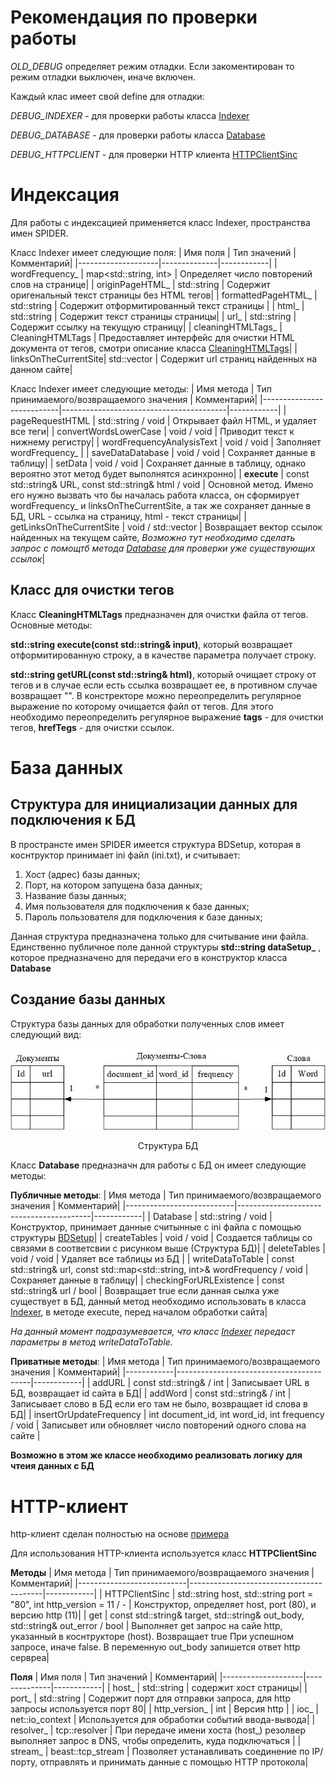 # Рекомендация по проверки работы
*OLD_DEBUG* определяет режим отладки. Если закоментирован то режим отладки выключен, иначе включен.

Каждый клас имеет свой define для отладки:

*DEBUG_INDEXER* - для проверки работы класса [Indexer](#Индексация)

*DEBUG_DATABASE* - для проверки работы класса [Database](#База-данных)

*DEBUG_HTTPCLIENT* - для проверки HTTP клиента [HTTPClientSinc](#HTTP-клиент)

# Индексация
Для работы с индексацией применяется класс Indexer, пространства имен SPIDER.

Класс Indexer имеет следующие поля:
| Имя поля           | Тип значений | Комментарий|
|--------------------|--------------|------------|
| wordFrequency_     | map<std::string, int> | Определяет число повторений слов на странице|
| originPageHTML_    | std::string           | Содержит оригенальный текст страницы без HTML тегов|
| formattedPageHTML_ | std::string           | Содержит отформитированный текст страницы   |
| html_              | std::string           | Содержит текст страницы страницы|
| url_               | std::string           | Содержит ссылку на текущую страницу|
| cleaningHTMLTags_  | CleaningHTMLTags      | Предоставляет интерфейс для очистки HTML документа от тегов, смотри описание класса [CleaningHTMLTags](#Класс-для-очистки-тегов)|
| linksOnTheCurrentSite| std::vector         | Содержит url страниц найденных на данном сайте|

Класс Indexer имеет следующие методы: 
| Имя метода                | Тип принимаемого/возвращаемого значения | Комментарий|
|---------------------------|-----------------------------------------|------------|
| pageRequestHTML           | std::string / void | Открывает файл HTML, и удаляет все теги|
| convertWordsLowerCase     | void / void        | Приводит текст к нижнему регистру|
| wordFrequencyAnalysisText | void / void        | Заполняет wordFrequency_ |
| saveDataDatabase          | void / void        | Сохраняет данные в таблицу|
| setData                   | void / void        | Сохраняет данные в таблицу, однако вероятно этот метод будет выполнятся асинхронно|
| **execute**               | const std::string& URL, const std::string& html / void | Основной метод. Имено его нужно вызвать что бы началась работа класса, он сформирует wordFrequency_ и linksOnTheCurrentSite, а так же сохраняет данные в БД, URL - ссылка на страницу, html - текст страницы|
| getLinksOnTheCurrentSite  | void / std::vector | Возвращает вектор ссылок найденных на текущем сайте, *Возможно тут необходимо сделать запрос с помощтб метода [Database](#База-данных) для проверки уже существующих ссылок*|

## Класс для очистки тегов
Класс **CleaningHTMLTags** предназначен для очистки файла от тегов. Основные методы:

 **std::string execute(const std::string& input)**, который возвращает отформитированную строку, а в качестве параметра получает строку.

 **std::string getURL(const std::string& html)**, который очищает строку от тегов и в случае если есть ссылка возвращает ее, в противном случае возвращает "".
В констрeкторе можно переопределить регулярное выражение по которому очищается файл от тегов. Для этого необходимо переопределить регулярное выражение **tags** - для очистки тегов, **hrefTegs** - для очистки ссылок.


# База данных
## Структура для инициализации данных для подключения к БД
В пространсте имен SPIDER имеется структура BDSetup, которая в коснтруктор принимает ini файл (ini.txt), и считывает:
1. Хост (адрес) базы данных;
2. Порт, на котором запущена база данных;
3. Название базы данных;
4. Имя пользователя для подключения к базе данных;
5. Пароль пользователя для подключения к базе данных;

Данная структура предназначена только для считывание ини файла. Единственно публичное поле данной структуры **std::string dataSetup_** , которое предназначено для передачи его в конструктор класса **Database**

## Создание базы данных
Структура базы данных для обработки полученных слов имеет следующий вид:

<div align="center">

![Структура БД](БД.jpg)
</div>

<div align="center">
Структура БД
</div>

Класс **Database** предназначн для работы с БД он имеет следующие методы:

**Публичные методы**:
| Имя метода                | Тип принимаемого/возвращаемого значения | Комментарий|
|---------------------------|-----------------------------------------|------------|
| Database                  | std::string / void | Конструктор, принимает данные считынные с ini файла с помощью структуры [BDSetup](#Структура-для-инициализации-данных-для-подключения-к-БД)|
| createTables              | void / void        | Создается таблицы со связями в соответсвии с рисунком выше (Структура БД)|
| deleteTables              | void / void        | Удаляет все таблицы из БД |
| writeDataToTable          | const std::string& url, const std::map<std::string, int>& wordFrequency / void        | Сохраняет данные в таблицу|
| checkingForURLExistence   | const std::string& url / bool        | Возвращает true если данная сылка уже существует в БД, данный метод необходимо использовать в класса  [Indexer](#Индексация), в методе execute, перед началом обработки сайта|

_На данный момент подразумевается, что класс [Indexer](#Индексация) передаст параметры в метод writeDataToTable._

**Приватные методы**:
| Имя метода   | Тип принимаемого/возвращаемого значения | Комментарий|
|------------|-----------------------------------------|------------|
| addURL     | const std::string& / int | Записывает URL в БД, возвращает id сайта в БД|
| addWord    | const std::string& / int | Записывает слово в БД если его там не было, возвращает id слова в БД|
| insertOrUpdateFrequency | int document_id, int word_id, int frequency / void | Записывет или обновляет число повторений одного слова на сайте |




**Возможно в этом же классе необходимо реализовать логику для чтеия данных с БД**

# HTTP-клиент
http-клиент сделан полностью на основе [примера](https://www.boost.org/doc/libs/1_82_0/libs/beast/doc/html/beast/quick_start/http_client.html)

Для использования HTTP-клиента используется класс **HTTPClientSinc**

**Методы**
| Имя метода                | Тип принимаемого/возвращаемого значения | Комментарий|
|---------------------------|-----------------------------------------|------------|
| HTTPClientSinc            | std::string host, std::string port = "80", int http_version = 11 / - | Конструктор, определяет host, port (80), и версию http (11)|
| get                       | const std::string& target, std::string& out_body, std::string& out_error / bool | Выполняет get запрос на сайе http, указанный в коснтрукторе (host). Возвращает true При успешном запросе, иначе false. В переменную out_body запишется ответ http сервреа|

**Поля**
| Имя поля           | Тип значений | Комментарий|
|--------------------|--------------|------------|
| host_              | std::string  | содержит хост страницы|
| port_              | std::string  | Содержит порт для отправки запроса, для http запросы используется порт 80|
| http_version_      | int          | Версия http   |
| ioc_               | net::io_context   | Используется для обработки событий ввода-вывода|
| resolver_          | tcp::resolver     | При передаче имени хоста (host_) резолвер выполняет запрос в DNS, чтобы определить, куда подключаться   |
| stream_            | beast::tcp_stream | Позволяет устанавливать соединение по IP/порту, отправлять и принимать данные с помощью HTTP протокола|